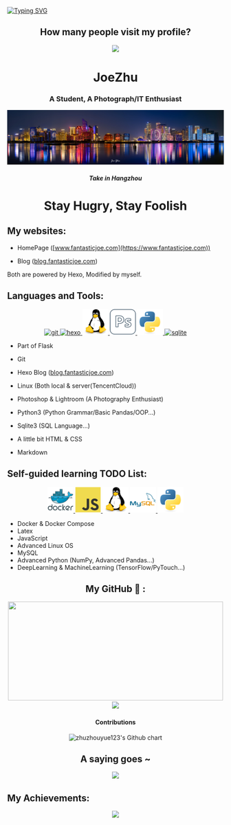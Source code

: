 <a href="https://git.io/typing-svg"><img src="https://readme-typing-svg.demolab.com?font=Fira+Code&weight=600&size=25&pause=1000&color=F7F7F7&center=true&vCenter=true&repeat=false&width=1000&lines=Hi+there+%F0%9F%91%8B+I'm+a+student+from+Hangzhou%2C+China+%F0%9F%87%A8%F0%9F%87%B3" alt="Typing SVG" /></a>




<h2 align="center">How many people visit my profile?</h2>

<div align=center><img src="https://count.getloli.com/get/@zhuzhouyue123?theme=gelbooru" width=500px/></div>



<h1 align="center">JoeZhu</h1>

<h3 align="center">A Student, A Photograph/IT Enthusiast</h3>

![Take in Hangzhou](https://github.com/zhuzhouyue123/gallery/blob/master/Pano.webp)

<h5 align="center">Take in Hangzhou</h5>


<h1 align="center">Stay Hugry, Stay Foolish</h1>
<h2 align="left">My websites:</h2>

- HomePage ([www.fantasticjoe.com](https://www.fantasticjoe.com))

- Blog ([blog.fantasticjoe.com](https://blog.fantasticjoe.com))

Both are powered by Hexo, Modified by myself.

<h2 align="left">Languages and Tools:</h2>
<p align="center">   <a href="https://git-scm.com/" target="_blank" rel="noreferrer"> <img src="https://www.vectorlogo.zone/logos/git-scm/git-scm-icon.svg" alt="git" width="60" height="60"/> </a> <a href="hexo.io/" target="_blank" rel="noreferrer"> <img src="https://www.vectorlogo.zone/logos/hexoio/hexoio-icon.svg" alt="hexo" width="60" height="60"/> </a>  <a href="https://www.linux.org/" target="_blank" rel="noreferrer"> <img src="https://raw.githubusercontent.com/devicons/devicon/master/icons/linux/linux-original.svg" alt="linux" width="60" height="60"/> </a>  <a href="https://www.photoshop.com/en" target="_blank" rel="noreferrer"> <img src="https://raw.githubusercontent.com/devicons/devicon/master/icons/photoshop/photoshop-line.svg" alt="photoshop" width="60" height="60"/> </a> <a href="https://www.python.org" target="_blank" rel="noreferrer"> <img src="https://raw.githubusercontent.com/devicons/devicon/master/icons/python/python-original.svg" alt="python" width="60" height="60"/> </a> <a href="https://www.sqlite.org/" target="_blank" rel="noreferrer"> <img src="https://www.vectorlogo.zone/logos/sqlite/sqlite-icon.svg" alt="sqlite" width="60" height="60"/> </a> </p>


- Part of Flask

- Git
- Hexo Blog ([blog.fantasticjoe.com](https://blog.fantasticjoe.com))
- Linux (Both local & server(TencentCloud))
- Photoshop & Lightroom (A Photography Enthusiast)
- Python3 (Python Grammar/Basic Pandas/OOP...)
- Sqlite3 (SQL Language...)
- A little bit HTML & CSS
- Markdown

<h2 align="left">Self-guided learning TODO List:</h2>

<p align="center">  <a href="https://www.docker.com/" target="_blank" rel="noreferrer"> <img src="https://raw.githubusercontent.com/devicons/devicon/master/icons/docker/docker-original-wordmark.svg" alt="docker" width="60" height="60"/> </a>  <a href="https://developer.mozilla.org/en-US/docs/Web/JavaScript" target="_blank" rel="noreferrer"> <img src="https://raw.githubusercontent.com/devicons/devicon/master/icons/javascript/javascript-original.svg" alt="javascript" width="60" height="60"/> </a> <a href="https://www.linux.org/" target="_blank" rel="noreferrer"> <img src="https://raw.githubusercontent.com/devicons/devicon/master/icons/linux/linux-original.svg" alt="linux" width="60" height="60"/> </a> <a href="https://www.mysql.com/" target="_blank" rel="noreferrer"> <img src="https://raw.githubusercontent.com/devicons/devicon/master/icons/mysql/mysql-original-wordmark.svg" alt="mysql" width="60" height="60"/> </a>  <a href="https://www.python.org" target="_blank" rel="noreferrer"> <img src="https://raw.githubusercontent.com/devicons/devicon/master/icons/python/python-original.svg" alt="python" width="60" height="60"/> </a> 

- Docker & Docker Compose
- Latex
- JavaScript
- Advanced Linux OS
- MySQL
- Advanced Python (NumPy, Advanced Pandas...)
- DeepLearning & MachineLearning (TensorFlow/PyTouch...)


<h2 align="center">My GitHub 🐋 :</h2>
<div align="center"><img src="https://github-readme-stats.vercel.app/api?username=zhuzhouyue123&show_icons=true&bg_color=45,43d56f,6fdd6a,92e466,b2eb64,d0f165,e0ea5d,efe357,fcdc55,fdc64b,fcb045,f89a43,f28544&hide_border=True" width=500px height=230px/>
<img src="https://github-readme-stats.vercel.app/api/top-langs?username=zhuzhouyue123&layout=compact&bg_color=45,98d5f7,66e0f4,47e8db,69ecae,a4e978,aee062,b9d74c,c4cd36,9dc338,76b83e,4cab45,069e4d&hide_border=True" width=500px/></div>
<h4 align="center">Contributions</h4>

<div align="center"><img src="http://ghchart.rshah.org/zhuzhouyue123" alt="zhuzhouyue123's Github chart" /></div>


<h2 align="center">A saying goes ~</h2>
<div align=center><img src="https://quotes-github-readme.vercel.app/api?type=horizontal&theme=dark" ></div>


<h2 align="left">My Achievements:</h2>
<div align="center">
  <img  src="https://github-profile-trophy.vercel.app/?username=zhuzhouyue123&theme=gruvbox&row=1&column=7&no-frame=true&no-bg=true" width = 1000px/>
</div>
